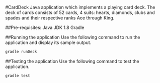 #CardDeck
Java application which implements a playing card deck.  The deck of cards consists of 52 cards, 4 suits: hearts, diamonds, clubs and spades and their respective ranks Ace through King.

##Pre-requisites:
Java JDK 1.8
Gradle

##Running the application
Use the following command to run the application and display its sample output.

```bash
gradle runDeck
```
##Testing the application
Use the following command to test the application.

```bash
gradle test
```